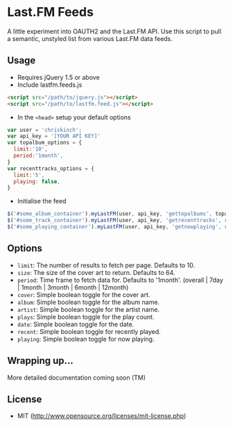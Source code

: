 # Last.FM Feeds

A little experiment into OAUTH2 and the Last.FM API. Use this script to pull a semantic, unstyled list from various Last.FM data feeds.

## Usage

- Requires jQuery 1.5 or above
- Include lastfm.feeds.js

````html
<script src="/path/to/jquery.js"></script>
<script src="/path/to/lastfm.feed.js"></script>
````

- In the `<head>` setup your default options

````javascript
var user = 'chriskinch';
var api_key = '[YOUR API KEY]'
var topalbum_options = {
  limit:'10',
  period:'1month',
}
var recenttracks_options = {
  limit:'5',
  playing: false,
}
````

- Initialise the feed

````javascript
$('#some_album_container').myLastFM(user, api_key, 'gettopalbums', topalbum_options);
$('#some_track_container').myLastFM(user, api_key, 'getrecenttracks', recenttracks_options);
$('#some_playing_container').myLastFM(user, api_key, 'getnowplaying', recenttracks_options);
````

## Options

- `limit`: The number of results to fetch per page. Defaults to 10.
- `size`: The size of the cover art to return. Defaults to 64.
- `period`: Time frame to fetch data for. Defaults to '1month'. (overall | 7day | 1month | 3month | 6month | 12month)
- `cover`: Simple boolean toggle for the cover art.
- `album`: Simple boolean toggle for the album name.
- `artist`: Simple boolean toggle for the artist name.
- `plays`: Simple boolean toggle for the play count.
- `date`: Simple boolean toggle for the date.
- `recent`: Simple boolean toggle for recently played.
- `playing`: Simple boolean toggle for now playing.

## Wrapping up...

More detailed documentation coming soon (TM)

## License

- MIT (http://www.opensource.org/licenses/mit-license.php)